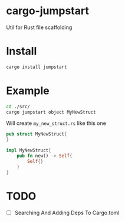 # cargo-jumpstart

Util for Rust file scaffolding

# Install
```sh
cargo install jumpstart
```
# Example
```sh
cd ./src/
cargo jumpstart object MyNewStruct
```
Will create `my_new_struct.rs` like this one
```rust
pub struct MyNewStruct{
}

impl MyNewStruct{
    pub fn new() -> Self{
        Self{}
    }
}
```

# TODO
- [ ] Searching And Adding Deps To Cargo.toml
